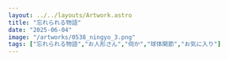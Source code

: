 ```yaml
---
layout: ../../layouts/Artwork.astro
title: "忘れられる物語"
date: "2025-06-04"
image: "/artworks/0538_ningyo_3.png"
tags: ["忘れられる物語","お人形さん","伺か","球体関節","お気に入り"]
---
```


